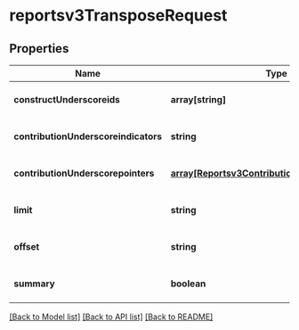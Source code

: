 # reportsv3TransposeRequest

## Properties
Name | Type | Description | Notes
------------ | ------------- | ------------- | -------------
**constructUnderscoreids** | **array[string]** |  | [optional] [default to null]
**contributionUnderscoreindicators** | **string** |  | [optional] [default to null]
**contributionUnderscorepointers** | [**array[Reportsv3ContributionPointersInfoObject]**](Reportsv3ContributionPointersInfoObject.md) |  | [optional] [default to null]
**limit** | **string** |  | [optional] [default to null]
**offset** | **string** |  | [optional] [default to null]
**summary** | **boolean** |  | [optional] [default to null]

[[Back to Model list]](../README.md#documentation-for-models) [[Back to API list]](../README.md#documentation-for-api-endpoints) [[Back to README]](../README.md)


